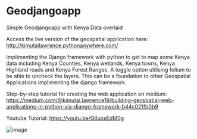 # Geodjangoapp

Simple Geodjangoapp with Kenya Data overlaid

Access the live version of the geospatial application here: http://kimutailawrence.pythonanywhere.com/

Implimenting the Django framework with python to get to map some Kenya data including Kenya Counties, Kenya wetlands, Kenya towns, Kenya Highland roads and Kenya Forest Ranges. A toggle option utilising folium to be able to uncheck the layers. This can be a foundation to other Geospatial Applications implimenting the django framework.

Step-by-step tutorial for creating the web application on medium: https://medium.com/@kimutai.lawrence19/building-geospatial-web-applications-in-python-via-django-framework-b44c021fb0b9

Youtube Tutorial: https://youtu.be/GtIuosEdM0g

![image](https://github.com/KimutaiLawrence/Geodjangoapp/assets/96698447/6c5cf127-83b6-4726-8a85-de46834f93fb)

